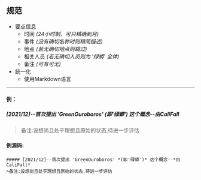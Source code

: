 ## 规范 
- 要点信息
  - 时间 *(24小时制，可只精确到月)*
  - 事件 *(没有确切名称时则精简描述)*
  - 地点 *(若无确切地点则跳过)*
  - 相关人员 *(若无确切人员则为 '绿蟒' 全体)*
  - 备注 *(可有可无)*
- 统一化
  - 使用Markdown语言
  
---

#### 例：

##### [2021/12]--首次提出 'GreenOuroboros' *(即'绿蟒')* 这个概念--*由CaliFall*
>备注:设想尚且处于理想且原始的状态,待进一步评估

#### 例源码:

	##### [2021/12]--首次提出 'GreenOuroboros' *(即'绿蟒')* 这个概念--*由CaliFall*
	>备注:设想尚且处于理想且原始的状态,待进一步评估